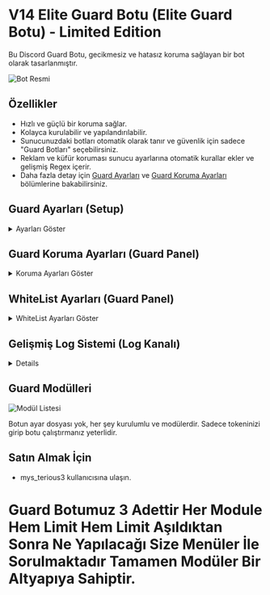 # V14 Elite Guard Botu (Elite Guard Botu) - Limited Edition

Bu Discord Guard Botu, gecikmesiz ve hatasız koruma sağlayan bir bot olarak tasarlanmıştır.

![Bot Resmi](https://github.com/mysteriouss3/V14-Elite-Guard-Botu/assets/142053394/192426e6-ccc8-4fdf-bdde-2c5a894d65fb)

## Özellikler

- Hızlı ve güçlü bir koruma sağlar.
- Kolayca kurulabilir ve yapılandırılabilir.
- Sunucunuzdaki botları otomatik olarak tanır ve güvenlik için sadece "Guard Botları" seçebilirsiniz.
- Reklam ve küfür koruması sunucu ayarlarına otomatik kurallar ekler ve gelişmiş Regex içerir.
- Daha fazla detay için [Guard Ayarları](#guard-ayarları-setup) ve [Guard Koruma Ayarları](#guard-koruma-ayarları-guard-panel) bölümlerine bakabilirsiniz.

## Guard Ayarları (Setup)

<details>
  <summary>Ayarları Göster</summary>
  
  - Log Kanalı Webhook olarak ayarlanabilir. Bu, hızlı ve güvenilir bir şekilde çalışmasını sağlar.
  
  ![Log Kanalı Ayarı](https://github.com/mysteriouss3/V14-Elite-Guard-Botu/assets/142053394/77af6ac6-022b-4fff-9ebc-b8355168ea71)
  ![Log Kanalı Ayarı](https://github.com/mysteriouss3/V14-Elite-Guard-Botu/assets/142053394/3cdf1c31-aaf9-4c88-abd5-b9abcafcdc57)
  ![Log Kanalı Ayarı](https://github.com/mysteriouss3/V14-Elite-Guard-Botu/assets/142053394/cfb81e10-f81a-4878-b2f0-93d0fe3f5e3d)
  
  - Sunucunuzdaki botlar otomatik olarak tanınır ve güvenlik için sadece "Guard Botları" seçebilirsiniz.

  ![Bot Listesi](https://github.com/mysteriouss3/V14-Elite-Guard-Botu/assets/142053394/4a095b9b-19a8-4990-af75-173809a45596)

  - Reklam ve küfür koruması sunucu ayarlarına otomatik olarak kurallar ekler ve gelişmiş Regex içerir. Bu koruma özelleştirilebilir ve devre dışı bırakılabilir.

  ![Küfür ve Reklam Koruma](https://github.com/mysteriouss3/V14-Elite-Guard-Botu/assets/142053394/92e3a188-95d8-467a-bcee-cd12df32b3df)
  
  - İşlem yapılmazsa menü 3 dakika içinde sonlanır.
  
  ![Menü Süresi](https://github.com/mysteriouss3/V14-Elite-Guard-Botu/assets/142053394/98256883-7369-4da0-8e38-4628d2fb60d5)
</details>

## Guard Koruma Ayarları (Guard Panel)

<details>
  <summary>Koruma Ayarları Göster</summary>
  
  - Tek bir komut olan "Guard Menü" ile her türlü ayarı yapabilirsiniz.

  ![Guard Menü](https://github.com/mysteriouss3/V14-Elite-Guard-Botu/assets/142053394/5292df9b-e247-45f7-bd92-060091d83b59)

  - Kullanıcı veya role izin verilmiş modüller ekleyin. Limitler 1 saat boyunca geçerlidir.
  - Rol eklemek isterseniz "Role Ekle" düğmesine tıklayarak bir rol seçebilirsiniz.


  ![image](https://github.com/mysteriouss3/V14-Elite-Guard-Botu/assets/142053394/d7b454a2-6d7e-44b9-a189-f1487704b23d)

  

  ![Role Ekle](https://github.com/mysteriouss3/V14-Elite-Guard-Botu/assets/142053394/7ded2a07-d9a0-47ab-b03d-3e4cfceca12e)

  ![image](https://github.com/mysteriouss3/V14-Elite-Guard-Botu/assets/142053394/0a80c377-4427-4e8d-8bed-ad6f2d517ad2)

  ![image](https://github.com/mysteriouss3/V14-Elite-Guard-Botu/assets/142053394/d61d5327-7af2-4a75-9adc-d48e927c20da)

  ![image](https://github.com/mysteriouss3/V14-Elite-Guard-Botu/assets/142053394/acaed859-5178-4be0-844c-a847b26a82a3)

  ![image](https://github.com/mysteriouss3/V14-Elite-Guard-Botu/assets/142053394/7d1ecf06-b3cc-4ea7-82f0-80c43a731792)


</details>

## WhiteList Ayarları (Guard Panel)

<details>
  <summary>WhiteList Ayarları Göster</summary>
  
  - Tek bir komut olan "Guard Menü" ile her türlü ayarı yapabilirsiniz. Beyaz listedeki kullanıcıları veya rolleri görüntüleyebilir ve kaldırabilirsiniz.

  ![Beyaz Liste](https://github.com/mysteriouss3/V14-Elite-Guard-Botu/assets/142053394/21aecfe0-afff-4322-ba9f-ad9394075935)

  ![Beyaz Liste](https://github.com/mysteriouss3/V14-Elite-Guard-Botu/assets/142053394/8e197b89-3668-40d9-b236-db1257a10f4f)

  ![Beyaz Liste](https://github.com/mysteriouss3/V14-Elite-Guard-Botu/assets/142053394/4767726c-182e-46e1-81e8-1b695c2bf794)
</details>

## Gelişmiş Log Sistemi (Log Kanalı)

<details>
  
  ![Log Kanalı](https://github.com/mysteriouss3/V14-Elite-Guard-Botu/assets/142053394/8897b15f-f8ba-4a8a-97a7-c026b2fb8159)
  
  ![Log Kanalı](https://github.com/mysteriouss3/V14-Elite-Guard-Botu/assets/142053394/5e5bab38-b428-4a26-bb50-2b0713fb59eb)

  ![Log Kanalı](https://github.com/mysteriouss3/V14-Elite-Guard-Botu/assets/142053394/c20c92ae-8add-46bb-9e61-c9200b606eed)
</details>

## Guard Modülleri

![Modül Listesi](https://github.com/mysteriouss3/V14-Elite-Guard-Botu/assets/142053394/03f214f6-c815-4132-9326-c4b4cdf5c218)

Botun ayar dosyası yok, her şey kurulumlu ve modülerdir. Sadece tokeninizi girip botu çalıştırmanız yeterlidir.

## Satın Almak İçin

- mys_terious3 kullanıcısına ulaşın.

<h1>Guard Botumuz 3 Adettir Her Module Hem Limit Hem Limit Aşıldıktan Sonra Ne Yapılacağı Size Menüler İle Sorulmaktadır Tamamen Modüler Bir Altyapıya Sahiptir.</h1>
